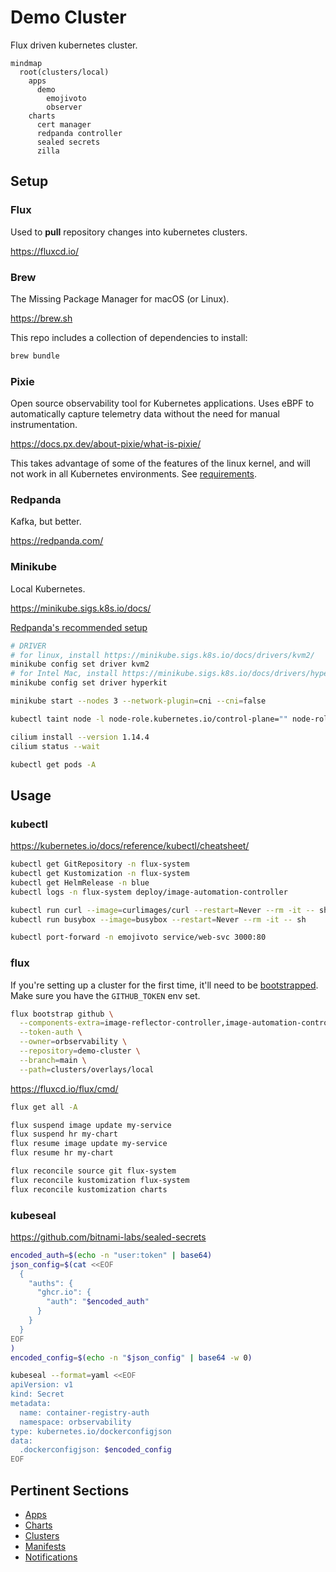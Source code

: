 # Demo Cluster

Flux driven kubernetes cluster.

```mermaid
mindmap
  root(clusters/local)
    apps
      demo
        emojivoto
        observer
    charts
      cert manager
      redpanda controller
      sealed secrets
      zilla
```

## Setup

### Flux

Used to **pull** repository changes into kubernetes clusters.

<https://fluxcd.io/>

### Brew

The Missing Package Manager for macOS (or Linux).

<https://brew.sh>

This repo includes a collection of dependencies to install:

```sh
brew bundle
```

### Pixie

Open source observability tool for Kubernetes applications. Uses eBPF to automatically capture telemetry data without the need for manual instrumentation.

<https://docs.px.dev/about-pixie/what-is-pixie/>

This takes advantage of some of the features of the linux kernel, and will not work in all Kubernetes environments. See [requirements](https://docs.px.dev/installing-pixie/requirements/).

### Redpanda

Kafka, but better.

<https://redpanda.com/>

### Minikube

Local Kubernetes.

<https://minikube.sigs.k8s.io/docs/>

[Redpanda's recommended setup](https://docs.redpanda.com/current/deploy/deployment-option/self-hosted/kubernetes/local-guide/?tab=tabs-2-minikube)

```sh
# DRIVER
# for linux, install https://minikube.sigs.k8s.io/docs/drivers/kvm2/
minikube config set driver kvm2
# for Intel Mac, install https://minikube.sigs.k8s.io/docs/drivers/hyperkit/
minikube config set driver hyperkit

minikube start --nodes 3 --network-plugin=cni --cni=false

kubectl taint node -l node-role.kubernetes.io/control-plane="" node-role.kubernetes.io/control-plane=:NoSchedule

cilium install --version 1.14.4
cilium status --wait

kubectl get pods -A
```

## Usage

### kubectl

<https://kubernetes.io/docs/reference/kubectl/cheatsheet/>

```sh
kubectl get GitRepository -n flux-system
kubectl get Kustomization -n flux-system
kubectl get HelmRelease -n blue
kubectl logs -n flux-system deploy/image-automation-controller

kubectl run curl --image=curlimages/curl --restart=Never --rm -it -- sh
kubectl run busybox --image=busybox --restart=Never --rm -it -- sh

kubectl port-forward -n emojivoto service/web-svc 3000:80
```

### flux

If you're setting up a cluster for the first time, it'll need to be [bootstrapped](https://fluxcd.io/flux/installation/bootstrap/github/). Make sure you have the `GITHUB_TOKEN` env set.

```sh
flux bootstrap github \
  --components-extra=image-reflector-controller,image-automation-controller \
  --token-auth \
  --owner=orbservability \
  --repository=demo-cluster \
  --branch=main \
  --path=clusters/overlays/local
```

<https://fluxcd.io/flux/cmd/>

```sh
flux get all -A

flux suspend image update my-service
flux suspend hr my-chart
flux resume image update my-service
flux resume hr my-chart

flux reconcile source git flux-system
flux reconcile kustomization flux-system
flux reconcile kustomization charts
```

### kubeseal

<https://github.com/bitnami-labs/sealed-secrets>

```sh
encoded_auth=$(echo -n "user:token" | base64)
json_config=$(cat <<EOF
  {
    "auths": {
      "ghcr.io": {
        "auth": "$encoded_auth"
      }
    }
  }
EOF
)
encoded_config=$(echo -n "$json_config" | base64 -w 0)

kubeseal --format=yaml <<EOF
apiVersion: v1
kind: Secret
metadata:
  name: container-registry-auth
  namespace: orbservability
type: kubernetes.io/dockerconfigjson
data:
  .dockerconfigjson: $encoded_config
EOF
```

## Pertinent Sections

- [Apps](./apps)
- [Charts](./charts)
- [Clusters](./clusters)
- [Manifests](./manifests)
- [Notifications](./notifications)
